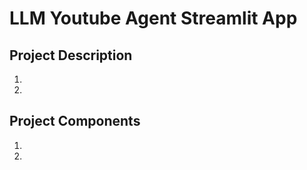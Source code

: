 # LLM Youtube Agent Streamlit App


## Project Description
1. 
2. 



## Project Components 
1. 
2. 


